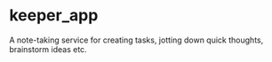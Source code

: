 # keeper_app
A note-taking service for creating tasks, jotting down quick thoughts, brainstorm ideas etc.
